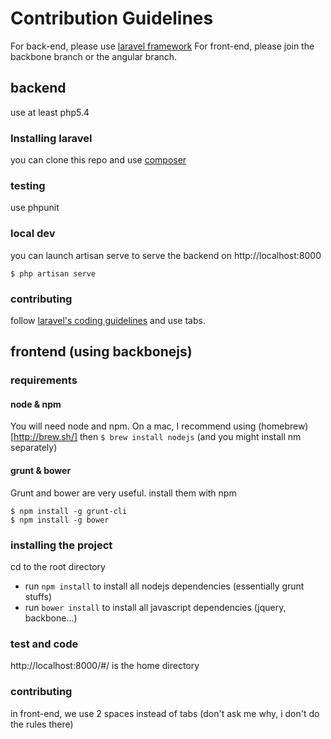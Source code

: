 # Contribution Guidelines

For back-end, please use [laravel framework](http://laravel.com/)
For front-end, please join the backbone branch or the angular branch.

## backend

use at least php5.4

### Installing laravel
you can clone this repo and use [composer](http://laravel.com/docs/installation)

### testing
use phpunit

### local dev

you can launch artisan serve to serve the backend on http://localhost:8000
~~~
$ php artisan serve
~~~

### contributing
follow [laravel's coding guidelines](https://github.com/laravel/framework/blob/master/CONTRIBUTING.md) and use tabs.

## frontend (using backbonejs)

### requirements
#### node & npm
You will need node and npm. On a mac, I recommend using (homebrew)[http://brew.sh/] then `$ brew install nodejs` (and you might install nm separately)
#### grunt & bower
Grunt and bower are very useful. install them with npm
~~~
$ npm install -g grunt-cli
$ npm install -g bower
~~~

### installing the project
cd to the root directory
- run `npm install` to install all nodejs dependencies (essentially grunt stuffs)
- run `bower install` to install all javascript dependencies (jquery, backbone...)

### test and code

http://localhost:8000/#/ is the home directory

### contributing
in front-end, we use 2 spaces instead of tabs (don't ask me why, i don't do the rules there)
